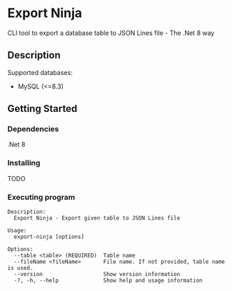 # Export Ninja

CLI tool to export a database table to JSON Lines file - The .Net 8 way

## Description

Supported databases:
  * MySQL (<=8.3)

## Getting Started

### Dependencies

.Net 8

### Installing

TODO

### Executing program

```
Description:
  Export Ninja - Export given table to JSON Lines file

Usage:
  export-ninja [options]

Options:
  --table <table> (REQUIRED)  Table name
  --fileName <fileName>       File name. If not provided, table name is used.
  --version                   Show version information
  -?, -h, --help              Show help and usage information
```
